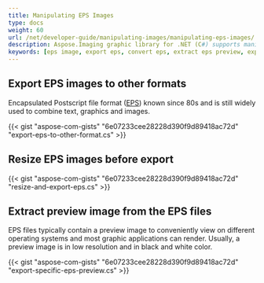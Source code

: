 ```yaml
---
title: Manipulating EPS Images
type: docs
weight: 60
url: /net/developer-guide/manipulating-images/manipulating-eps-images/
description: Aspose.Imaging graphic library for .NET (C#) supports manipulating EPS images, exporting to other formats, resizing images and extracting preview images.
keywords: [eps image, export eps, convert eps, extract eps preview, export eps preview]
---
```


## Export EPS images to other formats

Encapsulated Postscript file format (<a href="https://docs.fileformat.com/page-description-language/eps/">EPS</a>) known since 80s and is still widely used to combine text, graphics and images.

{{< gist "aspose-com-gists" "6e07233cee28228d390f9d89418ac72d" "export-eps-to-other-format.cs" >}}

## Resize EPS images before export

{{< gist "aspose-com-gists" "6e07233cee28228d390f9d89418ac72d" "resize-and-export-eps.cs" >}}

## Extract preview image from the EPS files

EPS files typically contain a preview image to conveniently view on different operating systems and most graphic applications can render. Usually, a preview image is in low resolution and in black and white color.

{{< gist "aspose-com-gists" "6e07233cee28228d390f9d89418ac72d" "export-specific-eps-preview.cs" >}}
